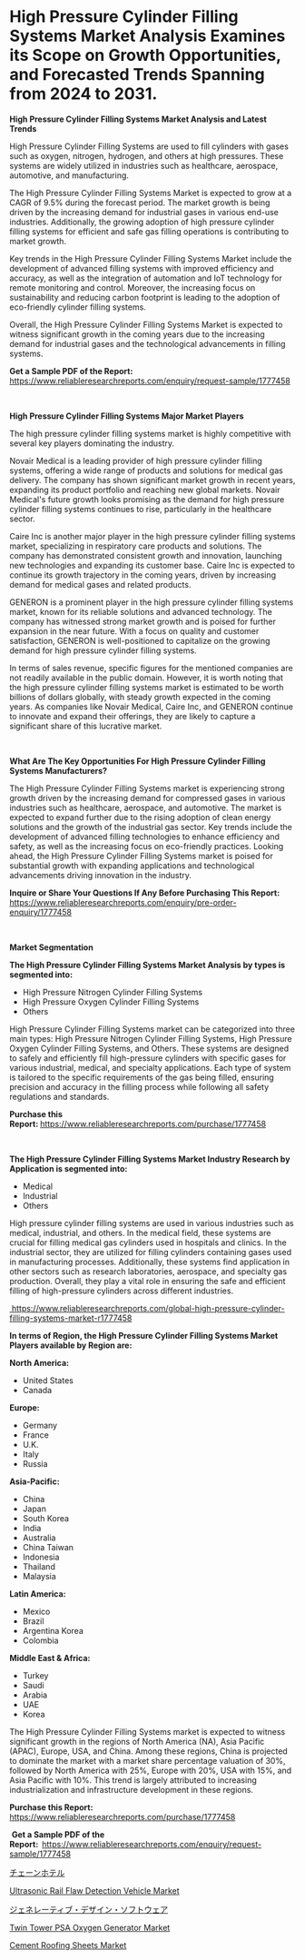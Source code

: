 <p><h1>High Pressure Cylinder Filling Systems Market Analysis Examines its Scope on Growth Opportunities, and Forecasted Trends Spanning from 2024 to 2031.</h1></p><p><strong>High Pressure Cylinder Filling Systems Market Analysis and Latest Trends</strong></p>
<p><p>High Pressure Cylinder Filling Systems are used to fill cylinders with gases such as oxygen, nitrogen, hydrogen, and others at high pressures. These systems are widely utilized in industries such as healthcare, aerospace, automotive, and manufacturing.</p><p>The High Pressure Cylinder Filling Systems Market is expected to grow at a CAGR of 9.5% during the forecast period. The market growth is being driven by the increasing demand for industrial gases in various end-use industries. Additionally, the growing adoption of high pressure cylinder filling systems for efficient and safe gas filling operations is contributing to market growth.</p><p>Key trends in the High Pressure Cylinder Filling Systems Market include the development of advanced filling systems with improved efficiency and accuracy, as well as the integration of automation and IoT technology for remote monitoring and control. Moreover, the increasing focus on sustainability and reducing carbon footprint is leading to the adoption of eco-friendly cylinder filling systems.</p><p>Overall, the High Pressure Cylinder Filling Systems Market is expected to witness significant growth in the coming years due to the increasing demand for industrial gases and the technological advancements in filling systems.</p></p>
<p><strong>Get a Sample PDF of the Report:&nbsp;</strong> <a href="https://www.reliableresearchreports.com/enquiry/request-sample/1777458">https://www.reliableresearchreports.com/enquiry/request-sample/1777458</a></p>
<p>&nbsp;</p>
<p><strong>High Pressure Cylinder Filling Systems Major Market Players</strong></p>
<p><p>The high pressure cylinder filling systems market is highly competitive with several key players dominating the industry. </p><p>Novair Medical is a leading provider of high pressure cylinder filling systems, offering a wide range of products and solutions for medical gas delivery. The company has shown significant market growth in recent years, expanding its product portfolio and reaching new global markets. Novair Medical's future growth looks promising as the demand for high pressure cylinder filling systems continues to rise, particularly in the healthcare sector.</p><p>Caire Inc is another major player in the high pressure cylinder filling systems market, specializing in respiratory care products and solutions. The company has demonstrated consistent growth and innovation, launching new technologies and expanding its customer base. Caire Inc is expected to continue its growth trajectory in the coming years, driven by increasing demand for medical gases and related products.</p><p>GENERON is a prominent player in the high pressure cylinder filling systems market, known for its reliable solutions and advanced technology. The company has witnessed strong market growth and is poised for further expansion in the near future. With a focus on quality and customer satisfaction, GENERON is well-positioned to capitalize on the growing demand for high pressure cylinder filling systems.</p><p>In terms of sales revenue, specific figures for the mentioned companies are not readily available in the public domain. However, it is worth noting that the high pressure cylinder filling systems market is estimated to be worth billions of dollars globally, with steady growth expected in the coming years. As companies like Novair Medical, Caire Inc, and GENERON continue to innovate and expand their offerings, they are likely to capture a significant share of this lucrative market.</p></p>
<p>&nbsp;</p>
<p><strong>What Are The Key Opportunities For High Pressure Cylinder Filling Systems Manufacturers?</strong></p>
<p><p>The High Pressure Cylinder Filling Systems market is experiencing strong growth driven by the increasing demand for compressed gases in various industries such as healthcare, aerospace, and automotive. The market is expected to expand further due to the rising adoption of clean energy solutions and the growth of the industrial gas sector. Key trends include the development of advanced filling technologies to enhance efficiency and safety, as well as the increasing focus on eco-friendly practices. Looking ahead, the High Pressure Cylinder Filling Systems market is poised for substantial growth with expanding applications and technological advancements driving innovation in the industry.</p></p>
<p><strong>Inquire or Share Your Questions If Any Before Purchasing This Report:</strong> <a href="https://www.reliableresearchreports.com/enquiry/pre-order-enquiry/1777458">https://www.reliableresearchreports.com/enquiry/pre-order-enquiry/1777458</a></p>
<p>&nbsp;</p>
<p><strong>Market Segmentation</strong></p>
<p><strong>The High Pressure Cylinder Filling Systems Market Analysis by types is segmented into:</strong></p>
<p><ul><li>High Pressure Nitrogen Cylinder Filling Systems</li><li>High Pressure Oxygen Cylinder Filling Systems</li><li>Others</li></ul></p>
<p><p>High Pressure Cylinder Filling Systems market can be categorized into three main types: High Pressure Nitrogen Cylinder Filling Systems, High Pressure Oxygen Cylinder Filling Systems, and Others. These systems are designed to safely and efficiently fill high-pressure cylinders with specific gases for various industrial, medical, and specialty applications. Each type of system is tailored to the specific requirements of the gas being filled, ensuring precision and accuracy in the filling process while following all safety regulations and standards.</p></p>
<p><strong>Purchase this Report:&nbsp;</strong><a href="https://www.reliableresearchreports.com/purchase/1777458">https://www.reliableresearchreports.com/purchase/1777458</a></p>
<p>&nbsp;</p>
<p><strong>The High Pressure Cylinder Filling Systems Market Industry Research by Application is segmented into:</strong></p>
<p><ul><li>Medical</li><li>Industrial</li><li>Others</li></ul></p>
<p><p>High pressure cylinder filling systems are used in various industries such as medical, industrial, and others. In the medical field, these systems are crucial for filling medical gas cylinders used in hospitals and clinics. In the industrial sector, they are utilized for filling cylinders containing gases used in manufacturing processes. Additionally, these systems find application in other sectors such as research laboratories, aerospace, and specialty gas production. Overall, they play a vital role in ensuring the safe and efficient filling of high-pressure cylinders across different industries.</p></p>
<p><a href="https://www.reliableresearchreports.com/global-high-pressure-cylinder-filling-systems-market-r1777458">&nbsp;https://www.reliableresearchreports.com/global-high-pressure-cylinder-filling-systems-market-r1777458</a></p>
<p><strong>In terms of Region, the High Pressure Cylinder Filling Systems Market Players available by Region are:</strong></p>
<p>
    <p> <strong> North America: </strong>
        <ul>
            <li>United States</li>
            <li>Canada</li>
        </ul>
        </p> 
    <p> <strong> Europe: </strong>
        <ul>
            <li>Germany</li>
            <li>France</li>
            <li>U.K.</li>
            <li>Italy</li>
            <li>Russia</li>
        </ul>
        </p> 
    <p> <strong> Asia-Pacific: </strong>
        <ul>
            <li>China</li>
            <li>Japan</li>
            <li>South Korea</li>
            <li>India</li>
            <li>Australia</li>
            <li>China Taiwan</li>
            <li>Indonesia</li>
            <li>Thailand</li>
            <li>Malaysia</li>
        </ul>
        </p> 
    <p> <strong> Latin America: </strong>
        <ul>
            <li>Mexico</li>
            <li>Brazil</li>
            <li>Argentina Korea</li>
            <li>Colombia</li>
        </ul>
        </p> 
    <p> <strong> Middle East & Africa: </strong>
        <ul>
            <li>Turkey</li>
            <li>Saudi</li>
            <li>Arabia</li>
            <li>UAE</li>
            <li>Korea</li>
        </ul>
    </p>
    </p>
<p><p>The High Pressure Cylinder Filling Systems market is expected to witness significant growth in the regions of North America (NA), Asia Pacific (APAC), Europe, USA, and China. Among these regions, China is projected to dominate the market with a market share percentage valuation of 30%, followed by North America with 25%, Europe with 20%, USA with 15%, and Asia Pacific with 10%. This trend is largely attributed to increasing industrialization and infrastructure development in these regions.</p></p>
<p><strong>Purchase this Report: </strong><a href="https://www.reliableresearchreports.com/purchase/1777458">https://www.reliableresearchreports.com/purchase/1777458</a></p>
<p>&nbsp;<strong>Get a Sample PDF of the Report:&nbsp;&nbsp;</strong><a href="https://www.reliableresearchreports.com/enquiry/request-sample/1777458">https://www.reliableresearchreports.com/enquiry/request-sample/1777458</a></p>
<p><strong></strong></p>
<p><p><a href="https://github.com/andrade7361/Market-Research-Report-List-1/blob/main/902913140472.md">チェーンホテル</a></p><p><a href="https://github.com/brentleyjimmiealvaradoz4l1rea/Market-Research-Report-List-2/blob/main/ultrasonic-rail-flaw-detection-vehicle-market.md">Ultrasonic Rail Flaw Detection Vehicle Market</a></p><p><a href="https://github.com/ReganWisoky2023/Market-Research-Report-List-1/blob/main/234442040471.md">ジェネレーティブ・デザイン・ソフトウェア</a></p><p><a href="https://github.com/Angelnienowdseej3e45z3p8c/Market-Research-Report-List-2/blob/main/twin-tower-psa-oxygen-generator-market.md">Twin Tower PSA Oxygen Generator Market</a></p><p><a href="https://issuu.com/reportprime-2/docs/cement-roofing-sheets-market-size-2030.pptx">Cement Roofing Sheets Market</a></p></p>